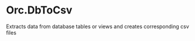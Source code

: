 Orc.DbToCsv
===========

Extracts data from database tables or views and creates corresponding csv files
